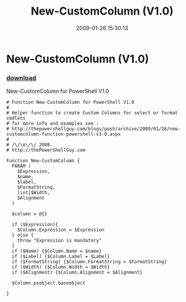 ﻿---
pid:            828
poster:         MOW001
title:          New-CustomColumn (V1.0)
date:           2009-01-26 15:30:13
format:         posh
parent:         0
parent:         0

---

# New-CustomColumn (V1.0)

### [download](828.ps1)

New-CustomColumn for PowerShell V1.0

```posh
# Function New-CustomColumn for PowerShell V1.0
#
# Helper function to create Custom Columns for select or format cmdlets
# for more info and examples see :
# http://thepowershellguy.com/blogs/posh/archive/2009/01/26/new-customcolumn-function-powershell-v1-0.aspx
#
# /\/\o\/\/ 2008
# http://thePowerShellGuy.com

Function New-CustomColumn {
  PARAM (
    $Expression,
    $name,
    $label,
    $FormatString,
    [int]$Width,
    $Alignment
  )

  $column = @{}

  if ($Expression){
    $Column.Expression = $Expression
  } else {
    throw "Expression is mandatory"
  }
  if ($Name) {$Column.Name = $name}
  if ($Label) {$Column.Label = $Label}
  if ($FormatString) {$Column.FormatString = $FormatString}
  if ($Width) {$Column.Width = $Width}
  if ($Alignment) {$Column.Alignment = $Alignment}

  $Column.psobject.baseobject

}
```
